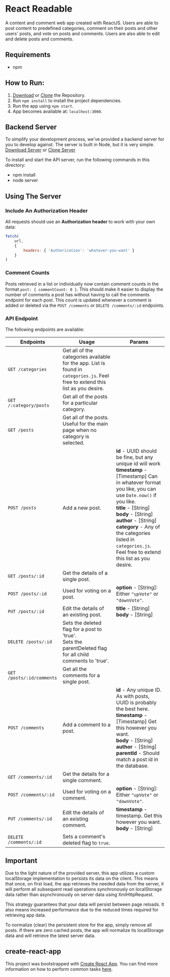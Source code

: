 # React Readable
A content and comment web app created with ReactJS. Users are able to post content to predefined categories, comment on their posts and other users' posts, and vote on posts and comments. Users are also able to edit and delete posts and comments.

## Requirements
* npm

## How to Run:

1. [Download](https://github.com/nevendyulgerov/react-readable/archive/master.zip) or [Clone](https://github.com/nevendyulgerov/react-readable.git) the Repository.
2. Run `npm install` to install the project dependencies.
3. Run the app using `npm start`.
4. App becomes available at: `localhost:3000`.

## Backend Server

To simplify your development process, we've provided a backend server for you to develop against. The server is built in Node, but it is very simple.
[Download Server](https://github.com/udacity/reactnd-project-readable-starter/archive/master.zip) or [Clone Server](https://github.com/udacity/reactnd-project-readable-starter.git)

To install and start the API server, run the following commands in this directory:

* npm install
* node server

## Using The Server

### Include An Authorization Header

All requests should use an **Authorization header** to work with your own data:

```js
fetch(
    url,
    {
        headers: { 'Authorization': 'whatever-you-want' }
    }
)
```

### Comment Counts
Posts retrieved in a list or individually now contain comment counts in the format `post: { commentCount: 0 }`.  This should make it easier to display the number of comments a post has without having to call the comments endpoint for each post.   This count is updated whenever a comment is added or deleted via the `POST /comments` or `DELETE /comments/:id` endpoints.

### API Endpoint

The following endpoints are available:

| Endpoints       | Usage          | Params         |
|-----------------|----------------|----------------|
| `GET /categories` | Get all of the categories available for the app. List is found in `categories.js`. Feel free to extend this list as you desire. |  |
| `GET /:category/posts` | Get all of the posts for a particular category. |  |
| `GET /posts` | Get all of the posts. Useful for the main page when no category is selected. |  |
| `POST /posts` | Add a new post. | **id** - UUID should be fine, but any unique id will work <br> **timestamp** - [Timestamp] Can in whatever format you like, you can use `Date.now()` if you like. <br> **title** - [String] <br> **body** - [String] <br> **author** - [String] <br> **category** -  Any of the categories listed in `categories.js`. Feel free to extend this list as you desire. |
| `GET /posts/:id` | Get the details of a single post. | |
| `POST /posts/:id` | Used for voting on a post. | **option** - [String]: Either `"upVote"` or `"downVote"`. |
| `PUT /posts/:id` | Edit the details of an existing post. | **title** - [String] <br> **body** - [String] |
| `DELETE /posts/:id` | Sets the deleted flag for a post to 'true'. <br> Sets the parentDeleted flag for all child comments to 'true'. | |
| `GET /posts/:id/comments` | Get all the comments for a single post. | |
| `POST /comments` | Add a comment to a post. | **id** - Any unique ID. As with posts, UUID is probably the best here. <br> **timestamp** - [Timestamp] Get this however you want. <br> **body** - [String] <br> **author** - [String] <br> **parentId** - Should match a post id in the database. |
| `GET /comments/:id` | Get the details for a single comment. | |
| `POST /comments/:id` | Used for voting on a comment. | **option** - [String]: Either `"upVote"` or `"downVote"`.  |
| `PUT /comments/:id` | Edit the details of an existing comment. | **timestamp** - timestamp. Get this however you want. <br> **body** - [String] |
| `DELETE /comments/:id` | Sets a comment's deleted flag to `true`. | &nbsp; |

## Important
Due to the light nature of the provided server, this app utilizes a custom localStorage implementation to persists its data on the client. This means that once, on first load, the app retrieves the needed data from the server, it will perform all subsequent read operations synchronously on localStorage data rather than asynchronously on server data using XmlHttpRequest.

This strategy guarantees that your data will persist between page reloads. It also means increased performance due to the reduced times required for retrieving app data.

To normalize (clear) the persistent store for the app, simply remove all posts. If there are zero cached posts, the app will normalize its localStorage data and will retrieve the latest server data.

## create-react-app

This project was bootstrapped with [Create React App](https://github.com/facebookincubator/create-react-app). You can find more information on how to perform common tasks [here](https://github.com/facebookincubator/create-react-app/blob/master/packages/react-scripts/template/README.md).
